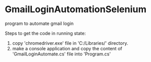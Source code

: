 # GmailLoginAutomationSelenium
program to automate gmail login


Steps to get the code in running state:
 1. copy 'chromedriver.exe' file in 'C:/Libraries/' directory.
 2. make a console application and copy the content of 'GmailLoginAutomate.cs' file into 'Program.cs'
